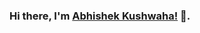 ### Hi there, I'm [Abhishek Kushwaha!](https://www.linkedin.com/in/abhishek-kushwaha-b04341194/) 👋.  
